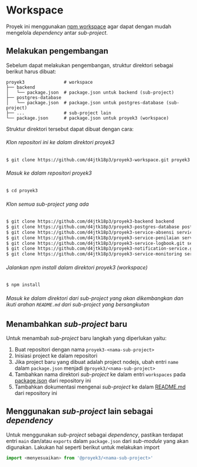 # Workspace

Proyek ini menggunakan [npm workspace](https://docs.npmjs.com/cli/v7/using-npm/workspaces) agar dapat dengan mudah mengelola *dependency* antar *sub-project*.

## Melakukan pengembangan

Sebelum dapat melakukan pengembangan, struktur direktori sebagai berikut harus dibuat:

    proyek3               # workspace
    ├── backend
    │   └── package.json  # package.json untuk backend (sub-project)
    ├── postgres-database
    │   └── package.json  # package.json untuk postgres-database (sub-project)
    ├── ...               # sub-project lain
    └── package.json      # package.json untuk proyek3 (workspace)

Struktur direktori tersebut dapat dibuat dengan cara:

###### Klon repositori ini ke dalam direktori proyek3

```sh
$ git clone https://github.com/d4jtk18p3/proyek3-workspace.git proyek3
```

###### Masuk ke dalam repositori proyek3

```sh
$ cd proyek3
```

###### Klon semua *sub-project* yang ada

```sh
$ git clone https://github.com/d4jtk18p3/proyek3-backend backend
$ git clone https://github.com/d4jtk18p3/proyek3-postgres-database postgres-database
$ git clone https://github.com/d4jtk18p3/proyek3-service-absensi service-absensi
$ git clone https://github.com/d4jtk18p3/proyek3-service-penilaian service-penilaian
$ git clone https://github.com/d4jtk18p3/proyek3-service-logbook.git service-logbook
$ git clone https://github.com/d4jtk18p3/proyek3-notification-service.git notification-service
$ git clone https://github.com/d4jtk18p3/proyek3-service-monitoring service-monitoring
```

###### Jalankan npm install dalam direktori proyek3 (workspace)

```sh
$ npm install
```

###### Masuk ke dalam direktori dari *sub-project* yang akan dikembangkan dan ikuti arahan `README.md` dari *sub-project* yang bersangkutan

## Menambahkan *sub-project* baru

Untuk menambah *sub-project* baru langkah yang diperlukan yaitu:

1. Buat repositori dengan nama `proyek3-<nama-sub-project>`
2. Inisiasi project ke dalam repositori
3. Jika project baru yang dibuat adalah project nodejs, ubah entri `name` dalam `package.json` menjadi `@proyek3/<nama-sub-project>`
4. Tambahkan nama direktori *sub-project* ke dalam entri `workspaces` pada [package.json](package.json) dari repository ini
4. Tambahkan dokumentasi mengenai *sub-project* ke dalam [README.md](README.md) dari repository ini

## Menggunakan *sub-project* lain sebagai *dependency*

Untuk menggunakan *sub-project* sebagai *dependency*, pastikan terdapat entri `main` dan/atau `exports` dalam `package.json` dari *sub-module* yang akan digunakan. Lakukan hal seperti berikut untuk melakukan import

```js
import <menyesuaikan> from '@proyek3/<nama-sub-project>'
```
